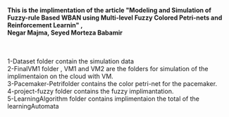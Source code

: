 **This is the implimentation of the article "Modeling and Simulation of Fuzzy-rule Based WBAN using Multi-level Fuzzy Colored Petri-nets and Reinforcement Learnin" ,   
Negar Majma, Seyed Morteza Babamir** <br/><br/><br/>

1-Dataset folder contain the simulation data <br/>
2-FinalVM1 folder , VM1 and VM2 are the folders for simulation of the implimentaion on the cloud with VM. <br/>
3-Pacemaker-Petrifolder contains the color petri-net for the pacemaker. <br/>
4-project-fuzzy folder contains the fuzzy implimantation. <br/>
5-LearningAlgorithm folder contains implimentaion the total of the learningAutomata

